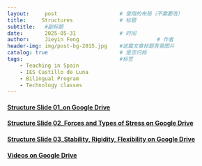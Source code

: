 ```yaml
---
layout:     post   				    # 使用的布局（不需要改）
title:     Structures 				# 标题 
subtitle:   #副标题
date:       2025-05-31 				# 时间
author:     Jieyin Feng 						# 作者
header-img: img/post-bg-2015.jpg 	#这篇文章标题背景图片
catalog: true 						# 是否归档
tags:								#标签
    - Teaching in Spain 
    - IES Castillo de Luna
    - Bilingual Program
    - Technology classes
---
```


#### [Structure Slide 01_on Google Drive](https://docs.google.com/presentation/d/1-5WGyBdKA5MCzAHtZqnejEGBrP-bSCAf/edit?usp=drive_link&ouid=103086183032334531092&rtpof=true&sd=true)
#### [Structure Slide 02_Forces and Types of Stress on Google Drive](https://docs.google.com/presentation/d/1z4ujKLNIR9Z-q29jWCJY_hPRKpqrARTn/edit?usp=drive_link&ouid=103086183032334531092&rtpof=true&sd=true)
#### [Structure Slide 03_Stability, Rigidity, Flexibility on Google Drive](https://docs.google.com/presentation/d/1yCu2A_GS1lnPCv2upJ3nGPbuDfkt35hi/edit?usp=sharing&ouid=103086183032334531092&rtpof=true&sd=true)
#### [Videos on Google Drive](https://drive.google.com/drive/folders/1ovWILzqXJ_H7OMmGBB2mZxW0iocpXH3I?usp=drive_link)
